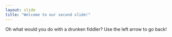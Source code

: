 ```yaml
---
layout: slide
title: "Welcome to our second slide!"
---
```

Oh what would you do with a drunken fiddler?
Use the left arrow to go back!
